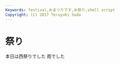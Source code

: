 ```yaml
---
Keywords: festival,おまつりです,お祭り,shell script
Copyright: (C) 2017 Teruyuki Suda
---
```


# 祭り
本日は西祭りでした
雨でした

